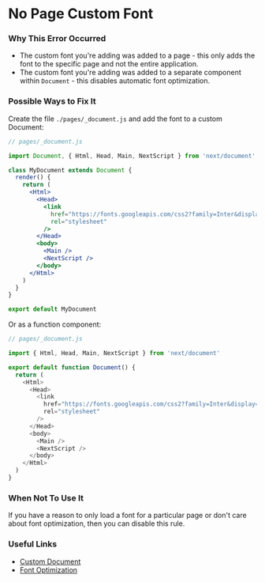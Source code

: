 # No Page Custom Font

### Why This Error Occurred

- The custom font you're adding was added to a page - this only adds the font to the specific page and not the entire application.
- The custom font you're adding was added to a separate component within `Document` - this disables automatic font optimization.

### Possible Ways to Fix It

Create the file `./pages/_document.js` and add the font to a custom Document:

```jsx
// pages/_document.js

import Document, { Html, Head, Main, NextScript } from 'next/document'

class MyDocument extends Document {
  render() {
    return (
      <Html>
        <Head>
          <link
            href="https://fonts.googleapis.com/css2?family=Inter&display=optional"
            rel="stylesheet"
          />
        </Head>
        <body>
          <Main />
          <NextScript />
        </body>
      </Html>
    )
  }
}

export default MyDocument
```

Or as a function component:

```js
// pages/_document.js

import { Html, Head, Main, NextScript } from 'next/document'

export default function Document() {
  return (
    <Html>
      <Head>
        <link
          href="https://fonts.googleapis.com/css2?family=Inter&display=optional"
          rel="stylesheet"
        />
      </Head>
      <body>
        <Main />
        <NextScript />
      </body>
    </Html>
  )
}
```

### When Not To Use It

If you have a reason to only load a font for a particular page or don't care about font optimization, then you can disable this rule.

### Useful Links

- [Custom Document](https://nextjs.org/docs/advanced-features/custom-document)
- [Font Optimization](https://nextjs.org/docs/basic-features/font-optimization)
